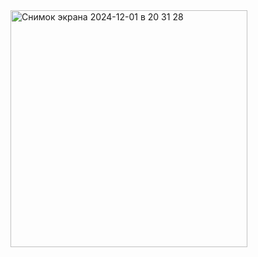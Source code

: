 <img width="379" alt="Снимок экрана 2024-12-01 в 20 31 28" src="https://github.com/user-attachments/assets/2b43d091-7550-409e-bbfd-8c0cb9742e01">
